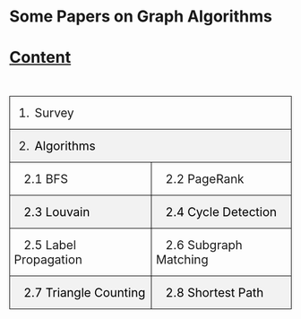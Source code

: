 # Some Papers on Graph Algorithms 

# [Content](#content)
<br/> 

<table class="MsoTableGrid" border="1" cellspacing="0" cellpadding="0" style="border-collapse:collapse;border:none;mso-border-alt:solid windowtext .5pt;
 mso-yfti-tbllook:1184;mso-padding-alt:0cm 5.4pt 0cm 5.4pt">
 <tbody><tr style="mso-yfti-irow:0;mso-yfti-firstrow:yes;height:1.0cm">
  <td width="529" colspan="2" style="width:14.0cm;border:solid windowtext 1.0pt;
  mso-border-alt:solid windowtext .5pt;padding:0cm 5.4pt 0cm 5.4pt;height:1.0cm">
  <p class="MsoListParagraph" align="left" style="margin-left:24.0pt;text-align:
  left;text-indent:-18.0pt;mso-char-indent-count:0;mso-list:l2 level1 lfo3"><!--[if !supportLists]--><span lang="EN-US" style="font-size:16.0pt;mso-ascii-font-family:等线;mso-ascii-theme-font:
  minor-fareast;mso-hansi-font-family:等线;mso-hansi-theme-font:minor-fareast;
  mso-bidi-font-family:等线;mso-bidi-theme-font:minor-fareast"><span style="mso-list:Ignore">1.<span style="font:7.0pt &quot;Times New Roman&quot;">&nbsp;&nbsp;&nbsp;
  </span></span></span><!--[endif]--><span lang="EN-US" style="font-size:16.0pt;
  mso-ascii-font-family:等线;mso-ascii-theme-font:minor-fareast;mso-hansi-font-family:
  等线;mso-hansi-theme-font:minor-fareast;mso-bidi-font-family:&quot;Times New Roman&quot;">Survey<o:p></o:p></span></p>
  </td>
 </tr>
 <tr style="mso-yfti-irow:1;height:1.0cm">
  <td width="529" colspan="2" style="width:14.0cm;border:solid windowtext 1.0pt;
  border-top:none;mso-border-top-alt:solid windowtext .5pt;mso-border-alt:solid windowtext .5pt;
  background:#F2F2F2;mso-background-themecolor:background1;mso-background-themeshade:
  242;padding:0cm 5.4pt 0cm 5.4pt;height:1.0cm">
  <p class="MsoListParagraph" align="left" style="margin-left:24.0pt;text-align:
  left;text-indent:-18.0pt;mso-char-indent-count:0;mso-list:l2 level1 lfo3"><!--[if !supportLists]--><span lang="EN-US" style="font-size:16.0pt;mso-ascii-font-family:等线;mso-ascii-theme-font:
  minor-fareast;mso-hansi-font-family:等线;mso-hansi-theme-font:minor-fareast;
  mso-bidi-font-family:等线;mso-bidi-theme-font:minor-fareast"><span style="mso-list:Ignore">2.<span style="font:7.0pt &quot;Times New Roman&quot;">&nbsp;&nbsp;&nbsp;
  </span></span></span><!--[endif]--><span lang="EN-US" style="font-size:16.0pt;
  mso-ascii-font-family:等线;mso-ascii-theme-font:minor-fareast;mso-hansi-font-family:
  等线;mso-hansi-theme-font:minor-fareast;mso-bidi-font-family:&quot;Times New Roman&quot;;
  color:black;mso-color-alt:windowtext">Algorithms</span><span lang="EN-US" style="font-size:16.0pt;mso-ascii-font-family:等线;mso-ascii-theme-font:minor-fareast;
  mso-hansi-font-family:等线;mso-hansi-theme-font:minor-fareast;mso-bidi-font-family:
  &quot;Times New Roman&quot;"><o:p></o:p></span></p>
  </td>
 </tr>
 <tr style="mso-yfti-irow:2;height:1.0cm">
  <td width="265" style="width:7.0cm;border:solid windowtext 1.0pt;border-top:
  none;mso-border-top-alt:solid windowtext .5pt;mso-border-alt:solid windowtext .5pt;
  padding:0cm 5.4pt 0cm 5.4pt;height:1.0cm">
  <p class="MsoNormal" align="left" style="text-align:left"><span lang="EN-US" style="font-size:16.0pt;mso-ascii-font-family:等线;mso-ascii-theme-font:minor-fareast;
  mso-hansi-font-family:等线;mso-hansi-theme-font:minor-fareast;mso-bidi-font-family:
  &quot;Times New Roman&quot;"><span style="mso-spacerun:yes">&nbsp;</span><span style="mso-spacerun:yes">&nbsp; </span>2.1 BFS<o:p></o:p></span></p>
  </td>
  <td width="265" style="width:7.0cm;border-top:none;border-left:none;border-bottom:
  solid windowtext 1.0pt;border-right:solid windowtext 1.0pt;mso-border-top-alt:
  solid windowtext .5pt;mso-border-left-alt:solid windowtext .5pt;mso-border-alt:
  solid windowtext .5pt;padding:0cm 5.4pt 0cm 5.4pt;height:1.0cm">
  <p class="MsoNormal" align="left" style="text-align:left"><span lang="EN-US" style="font-size:16.0pt;mso-ascii-font-family:等线;mso-ascii-theme-font:minor-fareast;
  mso-hansi-font-family:等线;mso-hansi-theme-font:minor-fareast;mso-bidi-font-family:
  &quot;Times New Roman&quot;"><span style="mso-spacerun:yes">&nbsp;</span><span style="mso-spacerun:yes">&nbsp; </span>2.2 PageRank<o:p></o:p></span></p>
  </td>
 </tr>
 <tr style="mso-yfti-irow:3;height:1.0cm">
  <td width="265" style="width:7.0cm;border:solid windowtext 1.0pt;border-top:
  none;mso-border-top-alt:solid windowtext .5pt;mso-border-alt:solid windowtext .5pt;
  background:#F2F2F2;mso-background-themecolor:background1;mso-background-themeshade:
  242;padding:0cm 5.4pt 0cm 5.4pt;height:1.0cm">
  <p class="MsoNormal" align="left" style="text-align:left"><span lang="EN-US" style="font-size:16.0pt;mso-ascii-font-family:等线;mso-ascii-theme-font:minor-fareast;
  mso-hansi-font-family:等线;mso-hansi-theme-font:minor-fareast;mso-bidi-font-family:
  &quot;Times New Roman&quot;;color:black;mso-color-alt:windowtext"><span style="mso-spacerun:yes">&nbsp;</span><span style="mso-spacerun:yes">&nbsp;
  </span>2.3 Louvain</span><span lang="EN-US" style="font-size:16.0pt;mso-ascii-font-family:
  等线;mso-ascii-theme-font:minor-fareast;mso-hansi-font-family:等线;mso-hansi-theme-font:
  minor-fareast;mso-bidi-font-family:&quot;Times New Roman&quot;"><o:p></o:p></span></p>
  </td>
  <td width="265" style="width:7.0cm;border-top:none;border-left:none;border-bottom:
  solid windowtext 1.0pt;border-right:solid windowtext 1.0pt;mso-border-top-alt:
  solid windowtext .5pt;mso-border-left-alt:solid windowtext .5pt;mso-border-alt:
  solid windowtext .5pt;background:#F2F2F2;mso-background-themecolor:background1;
  mso-background-themeshade:242;padding:0cm 5.4pt 0cm 5.4pt;height:1.0cm">
  <p class="MsoNormal" align="left" style="text-align:left"><span lang="EN-US" style="font-size:16.0pt;mso-ascii-font-family:等线;mso-ascii-theme-font:minor-fareast;
  mso-hansi-font-family:等线;mso-hansi-theme-font:minor-fareast;mso-bidi-font-family:
  &quot;Times New Roman&quot;;color:black;mso-color-alt:windowtext"><span style="mso-spacerun:yes">&nbsp;</span><span style="mso-spacerun:yes">&nbsp;
  </span>2.4 Cycle Detection</span><span lang="EN-US" style="font-size:16.0pt;
  mso-ascii-font-family:等线;mso-ascii-theme-font:minor-fareast;mso-hansi-font-family:
  等线;mso-hansi-theme-font:minor-fareast;mso-bidi-font-family:&quot;Times New Roman&quot;"><o:p></o:p></span></p>
  </td>
 </tr>
 <tr style="mso-yfti-irow:4;height:1.0cm">
  <td width="265" style="width:7.0cm;border:solid windowtext 1.0pt;border-top:
  none;mso-border-top-alt:solid windowtext .5pt;mso-border-alt:solid windowtext .5pt;
  padding:0cm 5.4pt 0cm 5.4pt;height:1.0cm">
  <p class="MsoNormal" align="left" style="text-align:left"><span lang="EN-US" style="font-size:16.0pt;mso-ascii-font-family:等线;mso-ascii-theme-font:minor-fareast;
  mso-hansi-font-family:等线;mso-hansi-theme-font:minor-fareast;mso-bidi-font-family:
  &quot;Times New Roman&quot;"><span style="mso-spacerun:yes">&nbsp;</span><span style="mso-spacerun:yes">&nbsp; </span>2.5 Label Propagation<o:p></o:p></span></p>
  </td>
  <td width="265" style="width:7.0cm;border-top:none;border-left:none;border-bottom:
  solid windowtext 1.0pt;border-right:solid windowtext 1.0pt;mso-border-top-alt:
  solid windowtext .5pt;mso-border-left-alt:solid windowtext .5pt;mso-border-alt:
  solid windowtext .5pt;padding:0cm 5.4pt 0cm 5.4pt;height:1.0cm">
  <p class="MsoNormal" align="left" style="text-align:left"><span lang="EN-US" style="font-size:16.0pt;mso-ascii-font-family:等线;mso-ascii-theme-font:minor-fareast;
  mso-hansi-font-family:等线;mso-hansi-theme-font:minor-fareast;mso-bidi-font-family:
  &quot;Times New Roman&quot;"><span style="mso-spacerun:yes">&nbsp;</span><span style="mso-spacerun:yes">&nbsp; </span>2.6 Subgraph Matching<o:p></o:p></span></p>
  </td>
 </tr>
 <tr style="mso-yfti-irow:5;mso-yfti-lastrow:yes;height:1.0cm">
  <td width="265" style="width:7.0cm;border:solid windowtext 1.0pt;border-top:
  none;mso-border-top-alt:solid windowtext .5pt;mso-border-alt:solid windowtext .5pt;
  background:#F2F2F2;mso-background-themecolor:background1;mso-background-themeshade:
  242;padding:0cm 5.4pt 0cm 5.4pt;height:1.0cm">
  <p class="MsoNormal" align="left" style="text-align:left"><span lang="EN-US" style="font-size:16.0pt;mso-ascii-font-family:等线;mso-ascii-theme-font:minor-fareast;
  mso-hansi-font-family:等线;mso-hansi-theme-font:minor-fareast;mso-bidi-font-family:
  &quot;Times New Roman&quot;;color:black;mso-color-alt:windowtext"><span style="mso-spacerun:yes">&nbsp;</span><span style="mso-spacerun:yes">&nbsp;
  </span>2.7 Triangle Counting</span><span lang="EN-US" style="font-size:16.0pt;
  mso-ascii-font-family:等线;mso-ascii-theme-font:minor-fareast;mso-hansi-font-family:
  等线;mso-hansi-theme-font:minor-fareast;mso-bidi-font-family:&quot;Times New Roman&quot;"><o:p></o:p></span></p>
  </td>
  <td width="265" style="width:7.0cm;border-top:none;border-left:none;border-bottom:
  solid windowtext 1.0pt;border-right:solid windowtext 1.0pt;mso-border-top-alt:
  solid windowtext .5pt;mso-border-left-alt:solid windowtext .5pt;mso-border-alt:
  solid windowtext .5pt;background:#F2F2F2;mso-background-themecolor:background1;
  mso-background-themeshade:242;padding:0cm 5.4pt 0cm 5.4pt;height:1.0cm">
  <p class="MsoNormal" align="left" style="text-align:left"><span lang="EN-US" style="font-size:16.0pt;mso-ascii-font-family:等线;mso-ascii-theme-font:minor-fareast;
  mso-hansi-font-family:等线;mso-hansi-theme-font:minor-fareast;mso-bidi-font-family:
  &quot;Times New Roman&quot;;color:black;mso-color-alt:windowtext"><span style="mso-spacerun:yes">&nbsp;</span><span style="mso-spacerun:yes">&nbsp;
  </span>2.8 Shortest Path</span><span lang="EN-US" style="font-size:16.0pt;
  mso-ascii-font-family:等线;mso-ascii-theme-font:minor-fareast;mso-hansi-font-family:
  等线;mso-hansi-theme-font:minor-fareast;mso-bidi-font-family:&quot;Times New Roman&quot;"><o:p></o:p></span></p>
  </td>
 </tr>
</tbody></table>
